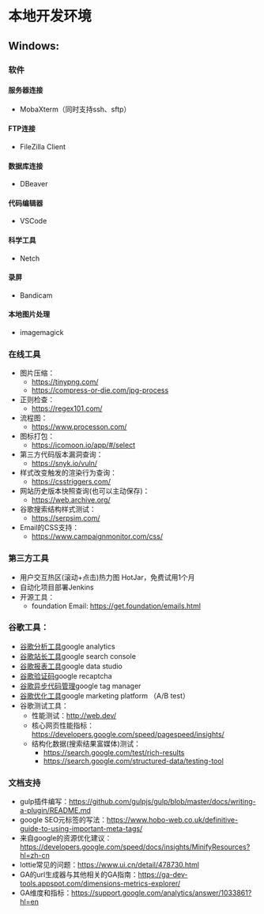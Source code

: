 # 本地开发环境

## Windows:

### 软件

#### 服务器连接

-   MobaXterm（同时支持ssh、sftp）

#### FTP连接

-   FileZilla Client

#### 数据库连接

-   DBeaver

#### 代码编辑器

-   VSCode

#### 科学工具

-   Netch

#### 录屏

-   Bandicam

#### 本地图片处理

-   imagemagick

### 在线工具

-   图片压缩：
    -   https://tinypng.com/
    -   https://compress-or-die.com/jpg-process
-   正则检查：
    -   https://regex101.com/
-   流程图：
    -   https://www.processon.com/
-   图标打包：
    -   https://icomoon.io/app/#/select
-   第三方代码版本漏洞查询：
    -   https://snyk.io/vuln/
-   样式改变触发的渲染行为查询：
    -   https://csstriggers.com/
-   网站历史版本快照查询(也可以主动保存)：
    -   https://web.archive.org/
-   谷歌搜索结构样式测试：
    -   https://serpsim.com/
-   Email的CSS支持：
    -   https://www.campaignmonitor.com/css/

### 第三方工具

-   用户交互热区(滚动+点击)热力图 HotJar，免费试用1个月
-   自动化项目部署Jenkins
-   开源工具：
    -   foundation Email: <https://get.foundation/emails.html>

### 谷歌工具：

-   [谷歌分析工具](https://analytics.google.com/analytics/web/)google analytics
-   [谷歌站长工具](https://search.google.com/search-console/about)google search console
-   [谷歌报表工具](https://datastudio.google.com/u/0/)google data studio
-   [谷歌验证码](https://www.google.com/recaptcha/about/)google recaptcha
-   [谷歌异步代码管理](https://marketingplatform.google.com/about/tag-manager/)google tag manager
-   [谷歌优化工具](https://marketingplatform.google.com/about/optimize/)google marketing platform （A/B test）
-   谷歌测试工具：
    -   性能测试：http://web.dev/
    -   核心网页性能指标：https://developers.google.com/speed/pagespeed/insights/
    -   结构化数据(搜索结果富媒体)测试：
        -   https://search.google.com/test/rich-results
        -   https://search.google.com/structured-data/testing-tool

### 文档支持

-   gulp插件编写：https://github.com/gulpjs/gulp/blob/master/docs/writing-a-plugin/README.md
-   google SEO元标签的写法：https://www.hobo-web.co.uk/definitive-guide-to-using-important-meta-tags/
-   来自google的资源优化建议：https://developers.google.com/speed/docs/insights/MinifyResources?hl=zh-cn
-   lottie常见的问题：https://www.ui.cn/detail/478730.html
-   GA的url生成器与其他相关的GA指南：https://ga-dev-tools.appspot.com/dimensions-metrics-explorer/
-   GA维度和指标：https://support.google.com/analytics/answer/1033861?hl=en